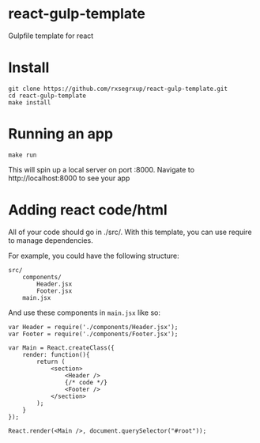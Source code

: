 react-gulp-template
===================

Gulpfile template for react


# Install

```
git clone https://github.com/rxsegrxup/react-gulp-template.git
cd react-gulp-template
make install
```

# Running an app

```
make run
```

This will spin up a local server on port :8000. Navigate to http://localhost:8000 to see your app

# Adding react code/html

All of your code should go in ./src/. With this template, you can use require to manage dependencies.

For example, you could have the following structure:

```
src/
    components/
        Header.jsx
        Footer.jsx
    main.jsx
```

And use these components in `main.jsx` like so:

```
var Header = require('./components/Header.jsx');
var Footer = require('./components/Footer.jsx');

var Main = React.createClass({
    render: function(){
        return (
            <section>
                <Header />
                {/* code */}
                <Footer />
            </section>
        );
    }
});

React.render(<Main />, document.querySelector("#root"));
```